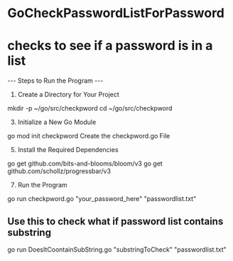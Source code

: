 # GoCheckPasswordListForPassword

<h1> checks to see if a password is in a list </h1>

--- Steps to Run the Program ---
1. Create a Directory for Your Project
<h>
mkdir -p ~/go/src/checkpword
<h>
cd ~/go/src/checkpword

3. Initialize a New Go Module
<h>
go mod init checkpword
<h>
Create the checkpword.go File

5. Install the Required Dependencies
<h>
go get github.com/bits-and-blooms/bloom/v3
<h>
go get github.com/schollz/progressbar/v3

7. Run the Program
<h>
go run checkpword.go "your_password_here" "passwordlist.txt"

<h2> Use this to check what if password list contains substring </h2>
<h></h>
go run DoesItCoontainSubString.go "substringToCheck" "passwordlist.txt"
